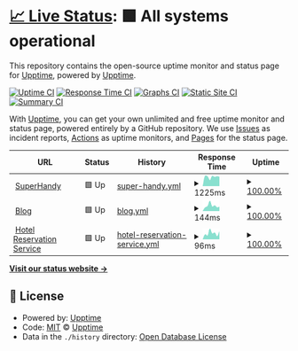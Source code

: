 # [📈 Live Status](https://upptime.github.io/upptime): <!--live status--> **🟩 All systems operational**

This repository contains the open-source uptime monitor and status page for [Upptime](https://upptime.js.org), powered by [Upptime](https://github.com/upptime/upptime).

[![Uptime CI](https://github.com/erik1110/superhandy-monitor/workflows/Uptime%20CI/badge.svg)](https://github.com/erik1110/superhandy-monitor/actions?query=workflow%3A%22Uptime+CI%22)
[![Response Time CI](https://github.com/erik1110/superhandy-monitor/workflows/Response%20Time%20CI/badge.svg)](https://github.com/erik1110/superhandy-monitor/actions?query=workflow%3A%22Response+Time+CI%22)
[![Graphs CI](https://github.com/erik1110/superhandy-monitor/workflows/Graphs%20CI/badge.svg)](https://github.com/erik1110/superhandy-monitor/actions?query=workflow%3A%22Graphs+CI%22)
[![Static Site CI](https://github.com/erik1110/superhandy-monitor/workflows/Static%20Site%20CI/badge.svg)](https://github.com/erik1110/superhandy-monitor/actions?query=workflow%3A%22Static+Site+CI%22)
[![Summary CI](https://github.com/erik1110/superhandy-monitor/workflows/Summary%20CI/badge.svg)](https://github.com/erik1110/superhandy-monitor/actions?query=workflow%3A%22Summary+CI%22)

With [Upptime](https://upptime.js.org), you can get your own unlimited and free uptime monitor and status page, powered entirely by a GitHub repository. We use [Issues](https://github.com/upptime/upptime/issues) as incident reports, [Actions](https://github.com/erik1110/superhandy-monitor/actions) as uptime monitors, and [Pages](https://upptime.github.io/upptime) for the status page.

<!--start: status pages-->
<!-- This summary is generated by Upptime (https://github.com/upptime/upptime) -->
<!-- Do not edit this manually, your changes will be overwritten -->
<!-- prettier-ignore -->
| URL | Status | History | Response Time | Uptime |
| --- | ------ | ------- | ------------- | ------ |
| <img alt="" src="https://icons.duckduckgo.com/ip3/superhandy-frontend.zeabur.app.ico" height="13"> [SuperHandy](https://superhandy-frontend.zeabur.app/) | 🟩 Up | [super-handy.yml](https://github.com/erik1110/web-monitor/commits/HEAD/history/super-handy.yml) | <details><summary><img alt="Response time graph" src="./graphs/super-handy/response-time-week.png" height="20"> 1225ms</summary><br><a href="https://erik1110.github.io/web-monitor/history/super-handy"><img alt="Response time 870" src="https://img.shields.io/endpoint?url=https%3A%2F%2Fraw.githubusercontent.com%2Ferik1110%2Fweb-monitor%2FHEAD%2Fapi%2Fsuper-handy%2Fresponse-time.json"></a><br><a href="https://erik1110.github.io/web-monitor/history/super-handy"><img alt="24-hour response time 810" src="https://img.shields.io/endpoint?url=https%3A%2F%2Fraw.githubusercontent.com%2Ferik1110%2Fweb-monitor%2FHEAD%2Fapi%2Fsuper-handy%2Fresponse-time-day.json"></a><br><a href="https://erik1110.github.io/web-monitor/history/super-handy"><img alt="7-day response time 1225" src="https://img.shields.io/endpoint?url=https%3A%2F%2Fraw.githubusercontent.com%2Ferik1110%2Fweb-monitor%2FHEAD%2Fapi%2Fsuper-handy%2Fresponse-time-week.json"></a><br><a href="https://erik1110.github.io/web-monitor/history/super-handy"><img alt="30-day response time 1146" src="https://img.shields.io/endpoint?url=https%3A%2F%2Fraw.githubusercontent.com%2Ferik1110%2Fweb-monitor%2FHEAD%2Fapi%2Fsuper-handy%2Fresponse-time-month.json"></a><br><a href="https://erik1110.github.io/web-monitor/history/super-handy"><img alt="1-year response time 870" src="https://img.shields.io/endpoint?url=https%3A%2F%2Fraw.githubusercontent.com%2Ferik1110%2Fweb-monitor%2FHEAD%2Fapi%2Fsuper-handy%2Fresponse-time-year.json"></a></details> | <details><summary><a href="https://erik1110.github.io/web-monitor/history/super-handy">100.00%</a></summary><a href="https://erik1110.github.io/web-monitor/history/super-handy"><img alt="All-time uptime 98.21%" src="https://img.shields.io/endpoint?url=https%3A%2F%2Fraw.githubusercontent.com%2Ferik1110%2Fweb-monitor%2FHEAD%2Fapi%2Fsuper-handy%2Fuptime.json"></a><br><a href="https://erik1110.github.io/web-monitor/history/super-handy"><img alt="24-hour uptime 100.00%" src="https://img.shields.io/endpoint?url=https%3A%2F%2Fraw.githubusercontent.com%2Ferik1110%2Fweb-monitor%2FHEAD%2Fapi%2Fsuper-handy%2Fuptime-day.json"></a><br><a href="https://erik1110.github.io/web-monitor/history/super-handy"><img alt="7-day uptime 100.00%" src="https://img.shields.io/endpoint?url=https%3A%2F%2Fraw.githubusercontent.com%2Ferik1110%2Fweb-monitor%2FHEAD%2Fapi%2Fsuper-handy%2Fuptime-week.json"></a><br><a href="https://erik1110.github.io/web-monitor/history/super-handy"><img alt="30-day uptime 96.61%" src="https://img.shields.io/endpoint?url=https%3A%2F%2Fraw.githubusercontent.com%2Ferik1110%2Fweb-monitor%2FHEAD%2Fapi%2Fsuper-handy%2Fuptime-month.json"></a><br><a href="https://erik1110.github.io/web-monitor/history/super-handy"><img alt="1-year uptime 98.21%" src="https://img.shields.io/endpoint?url=https%3A%2F%2Fraw.githubusercontent.com%2Ferik1110%2Fweb-monitor%2FHEAD%2Fapi%2Fsuper-handy%2Fuptime-year.json"></a></details>
| <img alt="" src="https://icons.duckduckgo.com/ip3/erik1110.com.ico" height="13"> [Blog](https://erik1110.com) | 🟩 Up | [blog.yml](https://github.com/erik1110/web-monitor/commits/HEAD/history/blog.yml) | <details><summary><img alt="Response time graph" src="./graphs/blog/response-time-week.png" height="20"> 144ms</summary><br><a href="https://erik1110.github.io/web-monitor/history/blog"><img alt="Response time 128" src="https://img.shields.io/endpoint?url=https%3A%2F%2Fraw.githubusercontent.com%2Ferik1110%2Fweb-monitor%2FHEAD%2Fapi%2Fblog%2Fresponse-time.json"></a><br><a href="https://erik1110.github.io/web-monitor/history/blog"><img alt="24-hour response time 267" src="https://img.shields.io/endpoint?url=https%3A%2F%2Fraw.githubusercontent.com%2Ferik1110%2Fweb-monitor%2FHEAD%2Fapi%2Fblog%2Fresponse-time-day.json"></a><br><a href="https://erik1110.github.io/web-monitor/history/blog"><img alt="7-day response time 144" src="https://img.shields.io/endpoint?url=https%3A%2F%2Fraw.githubusercontent.com%2Ferik1110%2Fweb-monitor%2FHEAD%2Fapi%2Fblog%2Fresponse-time-week.json"></a><br><a href="https://erik1110.github.io/web-monitor/history/blog"><img alt="30-day response time 142" src="https://img.shields.io/endpoint?url=https%3A%2F%2Fraw.githubusercontent.com%2Ferik1110%2Fweb-monitor%2FHEAD%2Fapi%2Fblog%2Fresponse-time-month.json"></a><br><a href="https://erik1110.github.io/web-monitor/history/blog"><img alt="1-year response time 128" src="https://img.shields.io/endpoint?url=https%3A%2F%2Fraw.githubusercontent.com%2Ferik1110%2Fweb-monitor%2FHEAD%2Fapi%2Fblog%2Fresponse-time-year.json"></a></details> | <details><summary><a href="https://erik1110.github.io/web-monitor/history/blog">100.00%</a></summary><a href="https://erik1110.github.io/web-monitor/history/blog"><img alt="All-time uptime 100.00%" src="https://img.shields.io/endpoint?url=https%3A%2F%2Fraw.githubusercontent.com%2Ferik1110%2Fweb-monitor%2FHEAD%2Fapi%2Fblog%2Fuptime.json"></a><br><a href="https://erik1110.github.io/web-monitor/history/blog"><img alt="24-hour uptime 100.00%" src="https://img.shields.io/endpoint?url=https%3A%2F%2Fraw.githubusercontent.com%2Ferik1110%2Fweb-monitor%2FHEAD%2Fapi%2Fblog%2Fuptime-day.json"></a><br><a href="https://erik1110.github.io/web-monitor/history/blog"><img alt="7-day uptime 100.00%" src="https://img.shields.io/endpoint?url=https%3A%2F%2Fraw.githubusercontent.com%2Ferik1110%2Fweb-monitor%2FHEAD%2Fapi%2Fblog%2Fuptime-week.json"></a><br><a href="https://erik1110.github.io/web-monitor/history/blog"><img alt="30-day uptime 100.00%" src="https://img.shields.io/endpoint?url=https%3A%2F%2Fraw.githubusercontent.com%2Ferik1110%2Fweb-monitor%2FHEAD%2Fapi%2Fblog%2Fuptime-month.json"></a><br><a href="https://erik1110.github.io/web-monitor/history/blog"><img alt="1-year uptime 100.00%" src="https://img.shields.io/endpoint?url=https%3A%2F%2Fraw.githubusercontent.com%2Ferik1110%2Fweb-monitor%2FHEAD%2Fapi%2Fblog%2Fuptime-year.json"></a></details>
| <img alt="" src="https://icons.duckduckgo.com/ip3/rere2133.github.io.ico" height="13"> [Hotel Reservation Service](https://rere2133.github.io/ts30_booking_web/) | 🟩 Up | [hotel-reservation-service.yml](https://github.com/erik1110/web-monitor/commits/HEAD/history/hotel-reservation-service.yml) | <details><summary><img alt="Response time graph" src="./graphs/hotel-reservation-service/response-time-week.png" height="20"> 96ms</summary><br><a href="https://erik1110.github.io/web-monitor/history/hotel-reservation-service"><img alt="Response time 103" src="https://img.shields.io/endpoint?url=https%3A%2F%2Fraw.githubusercontent.com%2Ferik1110%2Fweb-monitor%2FHEAD%2Fapi%2Fhotel-reservation-service%2Fresponse-time.json"></a><br><a href="https://erik1110.github.io/web-monitor/history/hotel-reservation-service"><img alt="24-hour response time 200" src="https://img.shields.io/endpoint?url=https%3A%2F%2Fraw.githubusercontent.com%2Ferik1110%2Fweb-monitor%2FHEAD%2Fapi%2Fhotel-reservation-service%2Fresponse-time-day.json"></a><br><a href="https://erik1110.github.io/web-monitor/history/hotel-reservation-service"><img alt="7-day response time 96" src="https://img.shields.io/endpoint?url=https%3A%2F%2Fraw.githubusercontent.com%2Ferik1110%2Fweb-monitor%2FHEAD%2Fapi%2Fhotel-reservation-service%2Fresponse-time-week.json"></a><br><a href="https://erik1110.github.io/web-monitor/history/hotel-reservation-service"><img alt="30-day response time 94" src="https://img.shields.io/endpoint?url=https%3A%2F%2Fraw.githubusercontent.com%2Ferik1110%2Fweb-monitor%2FHEAD%2Fapi%2Fhotel-reservation-service%2Fresponse-time-month.json"></a><br><a href="https://erik1110.github.io/web-monitor/history/hotel-reservation-service"><img alt="1-year response time 103" src="https://img.shields.io/endpoint?url=https%3A%2F%2Fraw.githubusercontent.com%2Ferik1110%2Fweb-monitor%2FHEAD%2Fapi%2Fhotel-reservation-service%2Fresponse-time-year.json"></a></details> | <details><summary><a href="https://erik1110.github.io/web-monitor/history/hotel-reservation-service">100.00%</a></summary><a href="https://erik1110.github.io/web-monitor/history/hotel-reservation-service"><img alt="All-time uptime 100.00%" src="https://img.shields.io/endpoint?url=https%3A%2F%2Fraw.githubusercontent.com%2Ferik1110%2Fweb-monitor%2FHEAD%2Fapi%2Fhotel-reservation-service%2Fuptime.json"></a><br><a href="https://erik1110.github.io/web-monitor/history/hotel-reservation-service"><img alt="24-hour uptime 100.00%" src="https://img.shields.io/endpoint?url=https%3A%2F%2Fraw.githubusercontent.com%2Ferik1110%2Fweb-monitor%2FHEAD%2Fapi%2Fhotel-reservation-service%2Fuptime-day.json"></a><br><a href="https://erik1110.github.io/web-monitor/history/hotel-reservation-service"><img alt="7-day uptime 100.00%" src="https://img.shields.io/endpoint?url=https%3A%2F%2Fraw.githubusercontent.com%2Ferik1110%2Fweb-monitor%2FHEAD%2Fapi%2Fhotel-reservation-service%2Fuptime-week.json"></a><br><a href="https://erik1110.github.io/web-monitor/history/hotel-reservation-service"><img alt="30-day uptime 100.00%" src="https://img.shields.io/endpoint?url=https%3A%2F%2Fraw.githubusercontent.com%2Ferik1110%2Fweb-monitor%2FHEAD%2Fapi%2Fhotel-reservation-service%2Fuptime-month.json"></a><br><a href="https://erik1110.github.io/web-monitor/history/hotel-reservation-service"><img alt="1-year uptime 100.00%" src="https://img.shields.io/endpoint?url=https%3A%2F%2Fraw.githubusercontent.com%2Ferik1110%2Fweb-monitor%2FHEAD%2Fapi%2Fhotel-reservation-service%2Fuptime-year.json"></a></details>

<!--end: status pages-->

[**Visit our status website →**](https://erik1110.github.io/web-monitor/)

## 📄 License

- Powered by: [Upptime](https://github.com/upptime/upptime)
- Code: [MIT](./LICENSE) © [Upptime](https://upptime.js.org)
- Data in the `./history` directory: [Open Database License](https://opendatacommons.org/licenses/odbl/1-0/)
